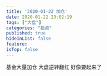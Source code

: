 ```yaml
---
title: '2020-01-22 加仓'
date: 2020-01-22 23:02:19
tags: ["大盘"]
categories: "投资"
published: true
hideInList: false
feature: 
isTop: false
---
```

基金大量加仓
大盘逆转翻红
好像要起来了
<!-- more -->
